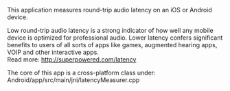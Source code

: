 This application measures round-trip audio latency on an iOS or Android device. 

Low round-trip audio latency is a strong indicator of how well any mobile device is optimized for professional audio. 
Lower latency confers significant benefits to users of all sorts of apps like games, augmented hearing apps, VOIP and other interactive apps.  
Read more: http://superpowered.com/latency

The core of this app is a cross-platform class under: Android/app/src/main/jni/latencyMeasurer.cpp
